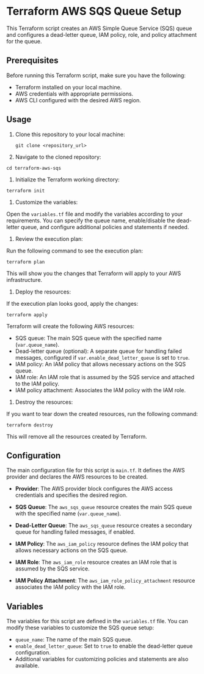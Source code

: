# Terraform AWS SQS Queue Setup

This Terraform script creates an AWS Simple Queue Service (SQS) queue and configures a dead-letter queue, IAM policy, role, and policy attachment for the queue.

## Prerequisites

Before running this Terraform script, make sure you have the following:

- Terraform installed on your local machine.
- AWS credentials with appropriate permissions.
- AWS CLI configured with the desired AWS region.

## Usage

1. Clone this repository to your local machine:
   ```
   git clone <repository_url>
   ```
1. Navigate to the cloned repository:

```
cd terraform-aws-sqs
```

1. Initialize the Terraform working directory:

```
terraform init
```

1. Customize the variables:

Open the `variables.tf` file and modify the variables according to your requirements. You can specify the queue name, enable/disable the dead-letter queue, and configure additional policies and statements if needed.

1. Review the execution plan:

Run the following command to see the execution plan:

```
terraform plan
```

This will show you the changes that Terraform will apply to your AWS infrastructure.

1. Deploy the resources:

If the execution plan looks good, apply the changes:

```
terraform apply
```

Terraform will create the following AWS resources:

- SQS queue: The main SQS queue with the specified name (`var.queue_name`).
- Dead-letter queue (optional): A separate queue for handling failed messages, configured if `var.enable_dead_letter_queue` is set to `true`.
- IAM policy: An IAM policy that allows necessary actions on the SQS queue.
- IAM role: An IAM role that is assumed by the SQS service and attached to the IAM policy.
- IAM policy attachment: Associates the IAM policy with the IAM role.

1. Destroy the resources:

If you want to tear down the created resources, run the following command:

```
terraform destroy
```

This will remove all the resources created by Terraform.

## Configuration

The main configuration file for this script is `main.tf`. It defines the AWS provider and declares the AWS resources to be created.

- **Provider**: The AWS provider block configures the AWS access credentials and specifies the desired region.

- **SQS Queue**: The `aws_sqs_queue` resource creates the main SQS queue with the specified name (`var.queue_name`).

- **Dead-Letter Queue**: The `aws_sqs_queue` resource creates a secondary queue for handling failed messages, if enabled.

- **IAM Policy**: The `aws_iam_policy` resource defines the IAM policy that allows necessary actions on the SQS queue.

- **IAM Role**: The `aws_iam_role` resource creates an IAM role that is assumed by the SQS service.

- **IAM Policy Attachment**: The `aws_iam_role_policy_attachment` resource associates the IAM policy with the IAM role.

## Variables

The variables for this script are defined in the `variables.tf` file. You can modify these variables to customize the SQS queue setup:

- `queue_name`: The name of the main SQS queue.
- `enable_dead_letter_queue`: Set to `true` to enable the dead-letter queue configuration.
- Additional variables for customizing policies and statements are also available.
